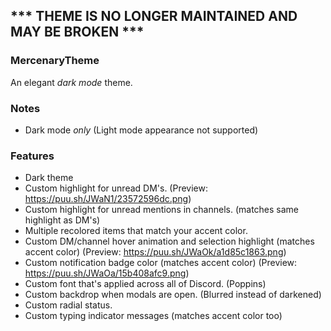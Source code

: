 ## *** THEME IS NO LONGER MAINTAINED AND MAY BE BROKEN ***

### MercenaryTheme

An elegant _dark mode_ theme.

### Notes

- Dark mode _only_ (Light mode appearance not supported)

### Features

- Dark theme
- Custom highlight for unread DM's. (Preview: https://puu.sh/JWaN1/23572596dc.png)
- Custom highlight for unread mentions in channels. (matches same highlight as DM's)
- Multiple recolored items that match your accent color.
- Custom DM/channel hover animation and selection highlight (matches accent color) (Preview: https://puu.sh/JWaOk/a1d85c1863.png)
- Custom notification badge color (matches accent color) (Preview: https://puu.sh/JWaOa/15b408afc9.png)
- Custom font that's applied across all of Discord. (Poppins)
- Custom backdrop when modals are open. (Blurred instead of darkened)
- Custom radial status.
- Custom typing indicator messages (matches accent color too)
